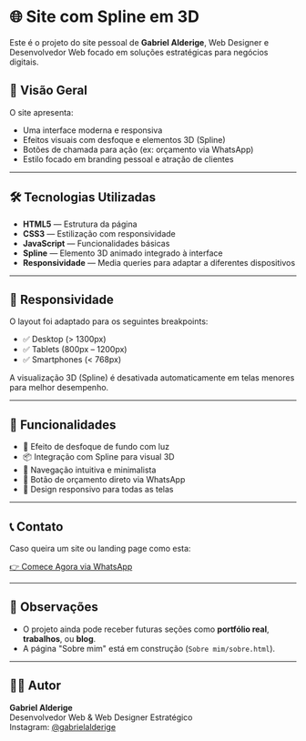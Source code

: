 # 🌐 Site com Spline em 3D

Este é o projeto do site pessoal de **Gabriel Alderige**, Web Designer e Desenvolvedor Web focado em soluções estratégicas para negócios digitais.

## 📸 Visão Geral

O site apresenta:
- Uma interface moderna e responsiva
- Efeitos visuais com desfoque e elementos 3D (Spline)
- Botões de chamada para ação (ex: orçamento via WhatsApp)
- Estilo focado em branding pessoal e atração de clientes

---

## 🛠️ Tecnologias Utilizadas

- **HTML5** — Estrutura da página
- **CSS3** — Estilização com responsividade
- **JavaScript** — Funcionalidades básicas
- **Spline** — Elemento 3D animado integrado à interface
- **Responsividade** — Media queries para adaptar a diferentes dispositivos

---

## 📱 Responsividade

O layout foi adaptado para os seguintes breakpoints:

- ✅ Desktop (> 1300px)
- ✅ Tablets (800px – 1200px)
- ✅ Smartphones (< 768px)

A visualização 3D (Spline) é desativada automaticamente em telas menores para melhor desempenho.

---

## 🔗 Funcionalidades

- 🌌 Efeito de desfoque de fundo com luz
- 📦 Integração com Spline para visual 3D
- 🧭 Navegação intuitiva e minimalista
- 💬 Botão de orçamento direto via WhatsApp
- 📱 Design responsivo para todas as telas

---

## 📞 Contato

Caso queira um site ou landing page como esta:

[👉 Comece Agora via WhatsApp](https://wa.me/5535998416972?text=Ol%C3%A1%2C%20vim%20de%20seu%20site%20e%20queria%20fazer%20um%20or%C3%A7amento%20de%20um%20site%2Flanding%20page...)

---

## 📌 Observações

- O projeto ainda pode receber futuras seções como **portfólio real**, **trabalhos**, ou **blog**.
- A página "Sobre mim" está em construção (`Sobre mim/sobre.html`).

---

## 🧑‍💻 Autor

**Gabriel Alderige**  
Desenvolvedor Web & Web Designer Estratégico  
Instagram: [@gabrielalderige](https://www.instagram.com/gabrielalderige)
